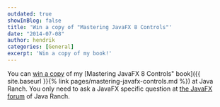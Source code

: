 ```yaml
---
outdated: true
showInBlog: false
title: 'Win a copy of "Mastering JavaFX 8 Controls"'
date: "2014-07-08"
author: hendrik
categories: [General]
excerpt: 'Win a copy of my book!'
---
```

You can [win a copy](http://www.coderanch.com/t/636239/JavaFX/java/Hendrik-Ebbers) of my [Mastering JavaFX 8 Controls" book]({{ site.baseurl }}{% link pages/mastering-javafx-controls.md %}) at Java Ranch. You only need to ask a JavaFX specific question at [the JavaFX forum](http://www.coderanch.com/forums/f-98/JavaFX) of Java Ranch.
